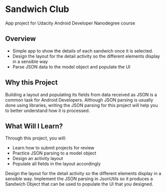 # Sandwich Club 
App project for Udacity Android Developer Nanodegree course <br>

## Overview
* Simple app to show the details of each sandwich once it is selected.
* Design the layout for the detail activity so the different elements
display in a sensible way
* Parse JSON data to the model object and populate the UI

## Why this Project

Building a layout and populating its fields from data received as JSON
is a common task for Android Developers. Although JSON parsing is usually
done using libraries, writing the JSON parsing for  this project will
help you to better understand how it is processed.

## What Will I Learn?
Through this project, you will:
- Learn how to submit projects for review
- Practice JSON parsing to a model object
- Design an activity layout
- Populate all fields in the layout accordingly


Design the layout for the detail activity so the different elements
display in a sensible way. Implement the JSON parsing in JsonUtils so it
produces a Sandwich Object that can be used to populate the UI that you designed.
